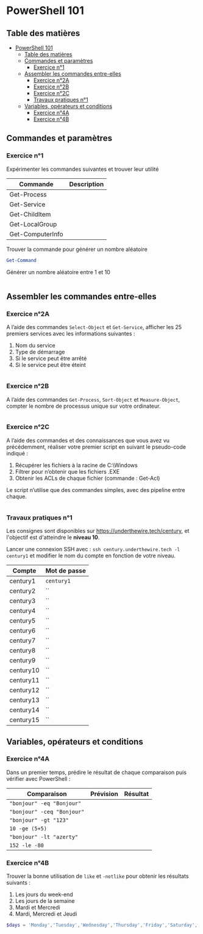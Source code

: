 # PowerShell 101

## Table des matières

- [PowerShell 101](#powershell-101)
  - [Table des matières](#table-des-matières)
  - [Commandes et paramètres](#commandes-et-paramètres)
    - [Exercice n°1](#exercice-n1)
  - [Assembler les commandes entre-elles](#assembler-les-commandes-entre-elles)
    - [Exercice n°2A](#exercice-n2a)
    - [Exercice n°2B](#exercice-n2b)
    - [Exercice n°2C](#exercice-n2c)
    - [Travaux pratiques n°1](#travaux-pratiques-n1)
  - [Variables, opérateurs et conditions](#variables-opérateurs-et-conditions)
    - [Exercice n°4A](#exercice-n4a)
    - [Exercice n°4B](#exercice-n4b)

## Commandes et paramètres

### Exercice n°1

Expérimenter les commandes suivantes et trouver leur utilité

Commande         | Description
---------------- | -----------
Get-Process      | 
Get-Service      | 
Get-ChildItem    | 
Get-LocalGroup   | 
Get-ComputerInfo | 

Trouver la commande pour générer un nombre aléatoire

```powershell
Get-Command
```

Générer un nombre aléatoire entre 1 et 10

```powershell

```

## Assembler les commandes entre-elles

### Exercice n°2A

A l’aide des commandes `Select-Object` et `Get-Service`, afficher les 25 premiers services avec les informations suivantes :

1. Nom du service
2. Type de démarrage
3. Si le service peut être arrêté
4. Si le service peut être éteint

```powershell

```

### Exercice n°2B

A l’aide des commandes `Get-Process`, `Sort-Object` et `Measure-Object`, compter le nombre de processus unique sur votre ordinateur.

```powershell

```

### Exercice n°2C

A l’aide des commandes et des connaissances que vous avez vu précédemment, réaliser votre premier script en suivant le pseudo-code indiqué :

1. Récupérer les fichiers à la racine de C:\Windows
2. Filtrer pour n’obtenir que les fichiers .EXE
3. Obtenir les ACLs de chaque fichier (commande : Get-Acl)

Le script n’utilise que des commandes simples, avec des pipeline entre chaque.

```powershell

```

### Travaux pratiques n°1

Les consignes sont disponibles sur <https://underthewire.tech/century>, et l'objectif est d'atteindre le **niveau 10**.

Lancer une connexion SSH avec : `ssh century.underthewire.tech -l century1` et modifier le nom du compte en fonction de votre niveau.

Compte    | Mot de passe
--------- | ------------
century1  | `century1`
century2  | ``
century3  | ``
century4  | ``
century5  | ``
century6  | ``
century7  | ``
century8  | ``
century9  | ``
century10 | ``
century11 | ``
century12 | ``
century13 | ``
century14 | ``
century15 | ``

## Variables, opérateurs et conditions

### Exercice n°4A

Dans un premier temps, prédire le résultat de chaque comparaison puis vérifier avec PowerShell :

Comparaison | Prévision | Résultat
----------- | --------- | --------
`"bonjour" -eq "Bonjour"` | |
`"bonjour" -ceq "Bonjour"` | |
`"bonjour" -gt "123"` | |
`10 -ge (5+5)` | |
`"bonjour" -lt "azerty"` | |
`152 -le -80` | |

### Exercice n°4B

Trouver la bonne utilisation de `like` et `-notlike` pour obtenir les résultats suivants :

1. Les jours du week-end
2. Les jours de la semaine
3. Mardi et Mercredi
4. Mardi, Mercredi et Jeudi

```powershell
$days = 'Monday','Tuesday','Wednesday','Thursday','Friday','Saturday','Sunday'

```